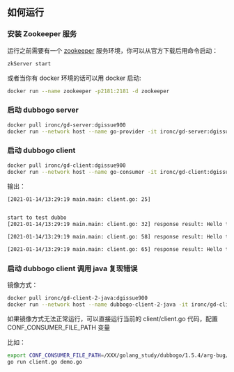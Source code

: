 ## 如何运行

### 安装 Zookeeper 服务

运行之前需要有一个 [zookeeper](https://zookeeper.apache.org/releases.html) 服务环境，你可以从官方下载后用命令启动：

```bash
zkServer start
```

或者当你有 docker 环境的话可以用 docker 启动:

```bash
docker run --name zookeeper -p2181:2181 -d zookeeper
```

### 启动 dubbogo server

```bash
docker pull ironc/gd-server:dgissue900
docker run --network host --name go-provider -it ironc/gd-server:dgissue900 
```

### 启动 dubbogo client

```bash
docker pull ironc/gd-client:dgissue900
docker run --network host --name go-consumer -it ironc/gd-client:dgissue900
```

输出：

```bash
[2021-01-14/13:29:19 main.main: client.go: 25] 


start to test dubbo
[2021-01-14/13:29:19 main.main: client.go: 32] response result: Hello tc

[2021-01-14/13:29:19 main.main: client.go: 58] response result: Hello tc You are 18

[2021-01-14/13:29:19 main.main: client.go: 65] response result: Hello tc You are 18
```

### 启动 dubbogo client 调用 java 复现错误

镜像方式：

```bash
docker pull ironc/gd-client-2-java:dgissue900
docker run --network host --name dubbogo-client-2-java -it ironc/gd-client-2-java:dgissue900
```

如果镜像方式无法正常运行，可以直接运行当前的 client/client.go 代码，配置 CONF_CONSUMER_FILE_PATH 变量

比如：

```bash
export CONF_CONSUMER_FILE_PATH=/XXX/golang_study/dubbogo/1.5.4/arg-bug/client/config/client.yml
go run client.go demo.go
```